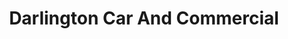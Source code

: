 ---
title: "Darlington Car And Commercial"
url: /darlington/darlington-car-and-commercial/
shop: Autohaus
---